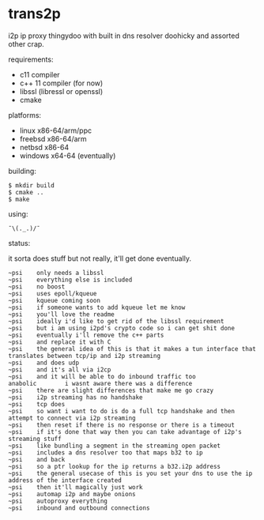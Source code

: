 # trans2p

i2p ip proxy thingydoo with built in dns resolver doohicky and assorted other crap.

requirements:

* c11 compiler
* c++ 11 compiler (for now)
* libssl (libressl or openssl)
* cmake

platforms:

* linux x86-64/arm/ppc
* freebsd x86-64/arm
* netbsd x86-64
* windows x64-64 (eventually)

building:

    $ mkdir build 
    $ cmake ..
    $ make

using:

    ¯\(._.)/¯

status:

it sorta does stuff but not really, it'll get done eventually.

    ~psi    only needs a libssl
    ~psi    everything else is included
    ~psi    no boost
    ~psi    uses epoll/kqueue
    ~psi    kqueue coming soon
    ~psi    if someone wants to add kqueue let me know
    ~psi    you'll love the readme
    ~psi    ideally i'd like to get rid of the libssl requirement
    ~psi    but i am using i2pd's crypto code so i can get shit done
    ~psi    eventually i'll remove the c++ parts
    ~psi    and replace it with C 
    ~psi    the general idea of this is that it makes a tun interface that translates between tcp/ip and i2p streaming
    ~psi    and does udp
    ~psi    and it's all via i2cp
    ~psi    and it will be able to do inbound traffic too
    anabolic        i wasnt aware there was a difference
    ~psi    there are slight differences that make me go crazy
    ~psi    i2p streaming has no handshake
    ~psi    tcp does
    ~psi    so want i want to do is do a full tcp handshake and then attempt to connect via i2p streaming
    ~psi    then reset if there is no response or there is a timeout
    ~psi    if it's done that way then you can take advantage of i2p's streaming stuff
    ~psi    like bundling a segment in the streaming open packet
    ~psi    includes a dns resolver too that maps b32 to ip
    ~psi    and back
    ~psi    so a ptr lookup for the ip returns a b32.i2p address
    ~psi    the general usecase of this is you set your dns to use the ip address of the interface created
    ~psi    then it'll magically just work
    ~psi    automap i2p and maybe onions
    ~psi    autoproxy everything
    ~psi    inbound and outbound connections
    
